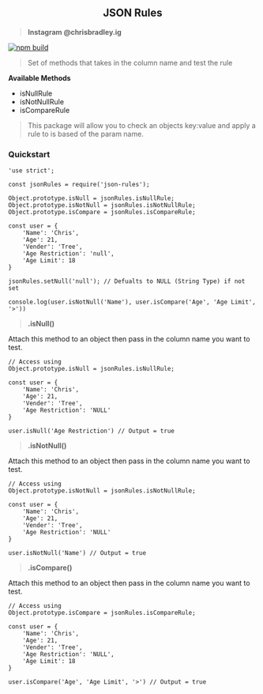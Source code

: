 <h2 style="text-align:center"><b>JSON Rules</b></h2> 

> <b>Instagram @chrisbradley.ig</b>

[![npm build](https://img.shields.io/badge/build-passing-brightgreen.svg?style=flat-square)](https://github.com/oH-NGHTMARE/json-rules)

> Set of methods that takes in the column name and test the rule

<b>Available Methods</b>

<ul>
    <li>isNullRule</li>
    <li>isNotNullRule</li>
    <li>isCompareRule</li>
</ul>

> This package will allow you to check an objects key:value and apply a rule to is based of the param name.

<h3>Quickstart</h3>

```
'use strict';

const jsonRules = require('json-rules');

Object.prototype.isNull = jsonRules.isNullRule;
Object.prototype.isNotNull = jsonRules.isNotNullRule;
Object.prototype.isCompare = jsonRules.isCompareRule;

const user = {
    'Name': 'Chris',
    'Age': 21,
    'Vender': 'Tree',
    'Age Restriction': 'null',
    'Age Limit': 18
}

jsonRules.setNull('null'); // Defualts to NULL (String Type) if not set

console.log(user.isNotNull('Name'), user.isCompare('Age', 'Age Limit', '>'))
```


> <b>.isNull()</b>

<p>Attach this method to an object then pass in the column name you want to test.</p>

```
// Access using 
Object.prototype.isNull = jsonRules.isNullRule;

const user = {
    'Name': 'Chris',
    'Age': 21,
    'Vender': 'Tree',
    'Age Restriction': 'NULL'
}

user.isNull('Age Restriction') // Output = true
```

> <b>.isNotNull()</b>

<p>Attach this method to an object then pass in the column name you want to test.</p>

```
// Access using 
Object.prototype.isNotNull = jsonRules.isNotNullRule;

const user = {
    'Name': 'Chris',
    'Age': 21,
    'Vender': 'Tree',
    'Age Restriction': 'NULL'
}

user.isNotNull('Name') // Output = true
```

> <b>.isCompare()</b>

<p>Attach this method to an object then pass in the column name you want to test.</p>

```
// Access using 
Object.prototype.isCompare = jsonRules.isCompareRule;

const user = {
    'Name': 'Chris',
    'Age': 21,
    'Vender': 'Tree',
    'Age Restriction': 'NULL',
    'Age Limit': 18
}

user.isCompare('Age', 'Age Limit', '>') // Output = true
```